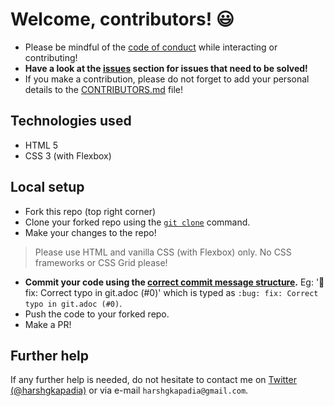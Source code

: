 # Welcome, contributors! :smiley:

- Please be mindful of the [code of conduct](CODE_OF_CONDUCT.md) while interacting or contributing!
- **Have a look at the [issues](https://github.com/HarshKapadia2/lbl-tribute-page/issues) section for issues that need to be solved!**
- If you make a contribution, please do not forget to add your personal details to the [CONTRIBUTORS.md](CONTRIBUTORS.md) file!

## Technologies used

- HTML 5
- CSS 3 (with Flexbox)

## Local setup

- Fork this repo (top right corner)
- Clone your forked repo using the [`git clone`](https://harshkapadia2.github.io/git_basics/#_git_clone) command.
- Make your changes to the repo!
> Please use HTML and vanilla CSS (with Flexbox) only. No CSS frameworks or CSS Grid please!
- **Commit your code using the [correct commit message structure](https://harshkapadia2.github.io/git_basics/#_git_commit).** Eg: ':bug: fix: Correct typo in git.adoc (#0)' which is typed as `:bug: fix: Correct typo in git.adoc (#0)`.
- Push the code to your forked repo.
- Make a PR!

## Further help
If any further help is needed, do not hesitate to contact me on [Twitter (@harshgkapadia)](https://twitter.com/harshgkapadia) or via e-mail `harshgkapadia@gmail.com`.
